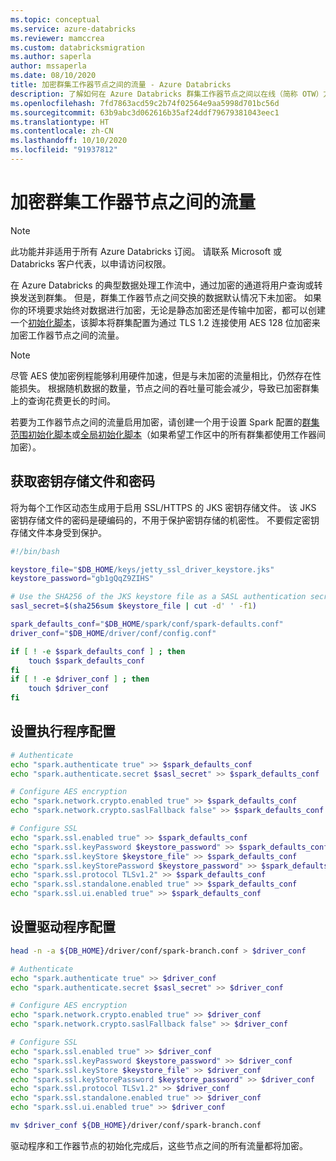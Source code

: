 ```yaml
---
ms.topic: conceptual
ms.service: azure-databricks
ms.reviewer: mamccrea
ms.custom: databricksmigration
ms.author: saperla
author: mssaperla
ms.date: 08/10/2020
title: 加密群集工作器节点之间的流量 - Azure Databricks
description: 了解如何在 Azure Databricks 群集工作器节点之间以在线（简称 OTW）方式加密传输中的流量。 这也称为节点间加密。
ms.openlocfilehash: 7fd7863acd59c2b74f02564e9aa5998d701bc56d
ms.sourcegitcommit: 63b9abc3d062616b35af24ddf79679381043eec1
ms.translationtype: HT
ms.contentlocale: zh-CN
ms.lasthandoff: 10/10/2020
ms.locfileid: "91937812"
---
```

# <a name="encrypt-traffic-between-cluster-worker-nodes"></a>加密群集工作器节点之间的流量

> [!NOTE]
>
> 此功能并非适用于所有 Azure Databricks 订阅。 请联系 Microsoft 或 Databricks 客户代表，以申请访问权限。

在 Azure Databricks 的典型数据处理工作流中，通过加密的通道将用户查询或转换发送到群集。 但是，群集工作器节点之间交换的数据默认情况下未加密。 如果你的环境要求始终对数据进行加密，无论是静态加密还是传输中加密，都可以创建一个[初始化脚本](../../clusters/init-scripts.md)，该脚本将群集配置为通过 TLS 1.2 连接使用 AES 128 位加密来加密工作器节点之间的流量。

> [!NOTE]
>
> 尽管 AES 使加密例程能够利用硬件加速，但是与未加密的流量相比，仍然存在性能损失。 根据随机数据的数量，节点之间的吞吐量可能会减少，导致已加密群集上的查询花费更长的时间。

若要为工作器节点之间的流量启用加密，请创建一个用于设置 Spark 配置的[群集范围初始化脚本](../../clusters/init-scripts.md#cluster-scoped-init-script)或[全局初始化脚本](../../clusters/init-scripts.md#global-init-script)（如果希望工作区中的所有群集都使用工作器间加密）。

## <a name="get-keystore-file-and-password"></a>获取密钥存储文件和密码

将为每个工作区动态生成用于启用 SSL/HTTPS 的 JKS 密钥存储文件。 该 JKS 密钥存储文件的密码是硬编码的，不用于保护密钥存储的机密性。 不要假定密钥存储文件本身受到保护。

```bash
#!/bin/bash

keystore_file="$DB_HOME/keys/jetty_ssl_driver_keystore.jks"
keystore_password="gb1gQqZ9ZIHS"

# Use the SHA256 of the JKS keystore file as a SASL authentication secret string
sasl_secret=$(sha256sum $keystore_file | cut -d' ' -f1)

spark_defaults_conf="$DB_HOME/spark/conf/spark-defaults.conf"
driver_conf="$DB_HOME/driver/conf/config.conf"

if [ ! -e $spark_defaults_conf ] ; then
    touch $spark_defaults_conf
fi
if [ ! -e $driver_conf ] ; then
    touch $driver_conf
fi
```

## <a name="set-the-executor-configuration"></a>设置执行程序配置

```bash
# Authenticate
echo "spark.authenticate true" >> $spark_defaults_conf
echo "spark.authenticate.secret $sasl_secret" >> $spark_defaults_conf

# Configure AES encryption
echo "spark.network.crypto.enabled true" >> $spark_defaults_conf
echo "spark.network.crypto.saslFallback false" >> $spark_defaults_conf

# Configure SSL
echo "spark.ssl.enabled true" >> $spark_defaults_conf
echo "spark.ssl.keyPassword $keystore_password" >> $spark_defaults_conf
echo "spark.ssl.keyStore $keystore_file" >> $spark_defaults_conf
echo "spark.ssl.keyStorePassword $keystore_password" >> $spark_defaults_conf
echo "spark.ssl.protocol TLSv1.2" >> $spark_defaults_conf
echo "spark.ssl.standalone.enabled true" >> $spark_defaults_conf
echo "spark.ssl.ui.enabled true" >> $spark_defaults_conf
```

## <a name="set-the-driver-configuration"></a>设置驱动程序配置

```bash
head -n -a ${DB_HOME}/driver/conf/spark-branch.conf > $driver_conf

# Authenticate
echo "spark.authenticate true" >> $driver_conf
echo "spark.authenticate.secret $sasl_secret" >> $driver_conf

# Configure AES encryption
echo "spark.network.crypto.enabled true" >> $driver_conf
echo "spark.network.crypto.saslFallback false" >> $driver_conf

# Configure SSL
echo "spark.ssl.enabled true" >> $driver_conf
echo "spark.ssl.keyPassword $keystore_password" >> $driver_conf
echo "spark.ssl.keyStore $keystore_file" >> $driver_conf
echo "spark.ssl.keyStorePassword $keystore_password" >> $driver_conf
echo "spark.ssl.protocol TLSv1.2" >> $driver_conf
echo "spark.ssl.standalone.enabled true" >> $driver_conf
echo "spark.ssl.ui.enabled true" >> $driver_conf

mv $driver_conf ${DB_HOME}/driver/conf/spark-branch.conf
```

驱动程序和工作器节点的初始化完成后，这些节点之间的所有流量都将加密。